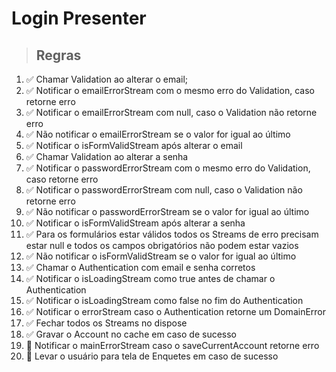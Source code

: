 # Login Presenter

>## Regras
1. ✅ Chamar Validation ao alterar o email;
2. ✅ Notificar o emailErrorStream com o mesmo erro do Validation, caso retorne erro
3. ✅ Notificar o emailErrorStream com null, caso o Validation não retorne erro
4. ✅ Não notificar o emailErrorStream se o valor for igual ao último
5. ✅ Notificar o isFormValidStream após alterar o email
6. ✅ Chamar Validation ao alterar a senha
7. ✅ Notificar o passwordErrorStream com o mesmo erro do Validation, caso retorne erro
8. ✅ Notificar o passwordErrorStream com null, caso o Validation não retorne erro
9. ✅ Não notificar o passwordErrorStream se o valor for igual ao último
10. ✅ Notificar o isFormValidStream após alterar a senha
11. ✅ Para os formulários estar válidos todos os Streams de erro precisam estar null e todos os campos obrigatórios não podem estar vazios
12. ✅ Não notificar o isFormValidStream se o valor for igual ao último
13. ✅ Chamar o Authentication com email e senha corretos
14. ✅ Notificar o isLoadingStream como true antes de chamar o Authentication
15. ✅ Notificar o isLoadingStream como false no fim do Authentication
16. ✅ Notificar o errorStream caso o Authentication retorne um DomainError
17. ✅ Fechar todos os Streams no dispose
18. ✅ Gravar o Account no cache em caso de sucesso
19. 🚨 Notificar o mainErrorStream caso o saveCurrentAccount retorne erro
20. 🚨 Levar o usuário para tela de Enquetes em caso de sucesso